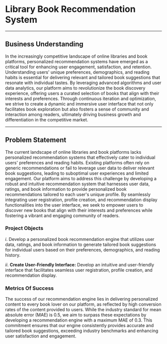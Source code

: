 # Library Book Recommendation System

---
## Business Understanding
In the increasingly competitive landscape of online libraries and book platforms, personalized recommendation systems have emerged as a critical tool for enhancing user engagement, satisfaction, and retention. Understanding users' unique preferences, demographics, and reading habits is essential for delivering relevant and tailored book suggestions that resonate with individual tastes. By leveraging advanced algorithms and user data analytics, our platform aims to revolutionize the book discovery experience, offering users a curated selection of books that align with their interests and preferences. Through continuous iteration and optimization, we strive to create a dynamic and immersive user interface that not only facilitates book exploration but also fosters a sense of community and interaction among readers, ultimately driving business growth and differentiation in the competitive market.

---
## Problem Statement

The current landscape of online libraries and book platforms lacks personalized recommendation systems that effectively cater to individual users' preferences and reading habits. Existing platforms often rely on generic recommendations or fail to leverage user data to deliver relevant book suggestions, leading to suboptimal user experiences and limited engagement. Our platform aims to address this challenge by developing a robust and intuitive recommendation system that harnesses user data, ratings, and book information to provide personalized book recommendations tailored to each user's unique profile. By seamlessly integrating user registration, profile creation, and recommendation display functionalities into the user interface, we seek to empower users to discover new books that align with their interests and preferences while fostering a vibrant and engaging community of readers.

### Project Objects
$i.$ Develop a personalized book recommendation engine that utilizes user data, ratings, and book information to generate tailored book suggestions for individual users based on their preferences, demographics, and reading history.

$ii.$ **Create User-Friendly Interface:** Develop an intuitive and user-friendly interface that facilitates seamless user registration, profile creation, and recommendation display. 

### Metrics Of Success

The success of our recommendation engine lies in delivering personalized content to every book lover on our platform, as reflected by high conversion rates of the content provided to users. While the industry standard for mean absolute error (MAE) is 0.5, we aim to surpass these expectations by developing a recommendation engine with a maximum MAE of 0.3. This commitment ensures that our engine consistently provides accurate and tailored book suggestions, exceeding industry benchmarks and enhancing user satisfaction and engagement.

